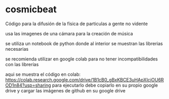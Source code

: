 # cosmicbeat

Código para la difusión de la física de particulas a gente no vidente

usa las imagenes de una cámara para la creación de música 

se utiliza un notebook de python donde al interior se muestran las librerias necesarias

se recomienda utilizar en google colab para no tener incompatibilidades con las librerías

aqui se muestra el código en colab: https://colab.research.google.com/drive/1B1cB0_gBxKBCE3uHApXIcjOU6ROD1n84?usp=sharing
para ejecutarlo debe copiarlo en su propio google drive y cargar las imágenes de github en su google drive
